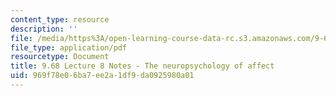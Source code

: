 ```yaml
---
content_type: resource
description: ''
file: /media/https%3A/open-learning-course-data-rc.s3.amazonaws.com/9-68-affect-neurobiological-psychological-and-sociocultural-counterparts-of-feelings-spring-2013/969f78e06ba7ee2a1df9da0925980a01_MIT9_68S13_Lect8.pdf
file_type: application/pdf
resourcetype: Document
title: 9.68 Lecture 8 Notes - The neuropsychology of affect
uid: 969f78e0-6ba7-ee2a-1df9-da0925980a01
---
```

